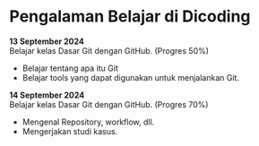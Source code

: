 # Pengalaman Belajar di Dicoding

**13 September 2024**<br>
Belajar kelas Dasar Git dengan GitHub. (Progres 50%)
* Belajar tentang apa itu Git
* Belajar tools yang dapat digunakan untuk menjalankan Git.
  
**14 September 2024**<br>
Belajar kelas Dasar Git dengan GitHub. (Progres 70%)
* Mengenal Repository, workflow, dll.
* Mengerjakan studi kasus.

